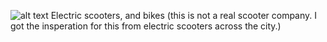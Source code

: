 ![alt text]([https://github.com/[username]/[reponame]/blob/[branch]/image.jpg?raw=true](https://github.com/jasjs1/bolt/blob/main/logos/Bolt-Logo-Text.png))
Electric scooters, and bikes
(this is not a real scooter company. I got the insperation for this from electric scooters across the city.)
